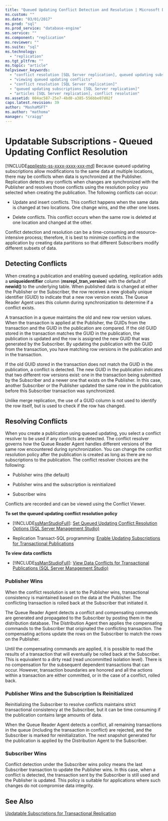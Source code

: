 ```yaml
---
title: "Queued Updating Conflict Detection and Resolution | Microsoft Docs"
ms.custom: ""
ms.date: "03/01/2017"
ms.prod: "sql"
ms.prod_service: "database-engine"
ms.service: ""
ms.component: "replication"
ms.reviewer: ""
ms.suite: "sql"
ms.technology: 
  - "replication"
ms.tgt_pltfrm: ""
ms.topic: "article"
helpviewer_keywords: 
  - "conflict resolution [SQL Server replication], queued updating subscriptions"
  - "viewing queued updating conflicts"
  - "conflict resolution [SQL Server replication]"
  - "queued updating subscriptions [SQL Server replication]"
  - "articles [SQL Server replication], conflict resolution"
ms.assetid: 084ac587-25e7-4bd0-a385-556bbe07d02f
caps.latest.revision: 39
author: "MashaMSFT"
ms.author: "mathoma"
manager: "craigg"
---
```

# Updatable Subscriptions - Queued Updating Conflict Resolution
[!INCLUDE[appliesto-ss-xxxx-xxxx-xxx-md](../../../includes/appliesto-ss-xxxx-xxxx-xxx-md.md)]
  Because queued updating subscriptions allow modifications to the same data at multiple locations, there may be conflicts when data is synchronized at the Publisher. Replication detects any conflicts when changes are synchronized with the Publisher and resolves those conflicts using the resolution policy you selected when creating the publication. The following conflicts can occur:  
  
-   Update and insert conflicts. This conflict happens when the same data is changed at two locations. One change wins, and the other one loses.  
  
-   Delete conflicts. This conflict occurs when the same row is deleted at one location and changed at the other.  
  
 Conflict detection and resolution can be a time-consuming and resource-intensive process; therefore, it is best to minimize conflicts in the application by creating data partitions so that different Subscribers modify different subsets of data.  
  
## Detecting Conflicts  
 When creating a publication and enabling queued updating, replication adds a **uniqueidentifier** column (**msrepl_tran_version**) with the default of **newid()** to the underlying table. When published data is changed at either the Publisher or the Subscriber, the row receives a new globally unique identifier (GUID) to indicate that a new row version exists. The Queue Reader Agent uses this column during synchronization to determine if a conflict exists.  
  
 A transaction in a queue maintains the old and new row version values. When the transaction is applied at the Publisher, the GUIDs from the transaction and the GUID in the publication are compared. If the old GUID stored in the transaction matches the GUID in the publication, the publication is updated and the row is assigned the new GUID that was generated by the Subscriber. By updating the publication with the GUID from the transaction, you have matching row versions in the publication and in the transaction.  
  
 If the old GUID stored in the transaction does not match the GUID in the publication, a conflict is detected. The new GUID in the publication indicates that two different row versions exist: one in the transaction being submitted by the Subscriber and a newer one that exists on the Publisher. In this case, another Subscriber or the Publisher updated the same row in the publication before this Subscriber transaction was synchronized.  
  
 Unlike merge replication, the use of a GUID column is not used to identify the row itself, but is used to check if the row has changed.  
  
## Resolving Conflicts  
 When you create a publication using queued updating, you select a conflict resolver to be used if any conflicts are detected. The conflict resolver governs how the Queue Reader Agent handles different versions of the same row encountered during synchronization. You can change the conflict resolution policy after the publication is created as long as there are no subscriptions to the publication. The conflict resolver choices are the following:  
  
-   Publisher wins (the default)  
  
-   Publisher wins and the subscription is reinitialized  
  
-   Subscriber wins  
  
 Conflicts are recorded and can be viewed using the Conflict Viewer.  
  
 **To set the queued updating conflict resolution policy**  
  
-   [!INCLUDE[ssManStudioFull](../../../includes/ssmanstudiofull-md.md)]: [Set Queued Updating Conflict Resolution Options &#40;SQL Server Management Studio&#41;](../../../relational-databases/replication/publish/set-queued-updating-conflict-resolution-options-sql-server-management-studio.md)  
  
-   Replication Transact-SQL programming: [Enable Updating Subscriptions for Transactional Publications](../../../relational-databases/replication/publish/enable-updating-subscriptions-for-transactional-publications.md)  
  
 **To view data conflicts**  
  
-   [!INCLUDE[ssManStudioFull](../../../includes/ssmanstudiofull-md.md)]: [View Data Conflicts for Transactional Publications &#40;SQL Server Management Studio&#41;](../../../relational-databases/replication/view-data-conflicts-for-transactional-publications-sql-server-management-studio.md)  
  
### Publisher Wins  
 When the conflict resolution is set to the Publisher wins, transactional consistency is maintained based on the data at the Publisher. The conflicting transaction is rolled back at the Subscriber that initiated it.  
  
 The Queue Reader Agent detects a conflict and compensating commands are generated and propagated to the Subscriber by posting them in the distribution database. The Distribution Agent then applies the compensating commands to the Subscriber that originated the conflicting transaction. The compensating actions update the rows on the Subscriber to match the rows on the Publisher.  
  
 Until the compensating commands are applied, it is possible to read the results of a transaction that will eventually be rolled back at the Subscriber. This is equivalent to a dirty read (read uncommitted isolation level). There is no compensation for the subsequent dependent transactions that can occur. However, transaction boundaries are honored and all the actions within a transaction are either committed, or in the case of a conflict, rolled back.  
  
### Publisher Wins and the Subscription Is Reinitialized  
 Reinitializing the Subscriber to resolve conflicts maintains strict transactional consistency at the Subscriber, but it can be time consuming if the publication contains large amounts of data.  
  
 When the Queue Reader Agent detects a conflict, all remaining transactions in the queue (including the transaction in conflict) are rejected, and the Subscriber is marked for reinitialization. The next snapshot generated for the publication is applied by the Distribution Agent to the Subscriber.  
  
### Subscriber Wins  
 Conflict detection under the Subscriber wins policy means the last Subscriber transaction to update the Publisher wins. In this case, when a conflict is detected, the transaction sent by the Subscriber is still used and the Publisher is updated. This policy is suitable for applications where such changes do not compromise data integrity.  
  
## See Also  
 [Updatable Subscriptions for Transactional Replication](../../../relational-databases/replication/transactional/updatable-subscriptions-for-transactional-replication.md)  
  
  
